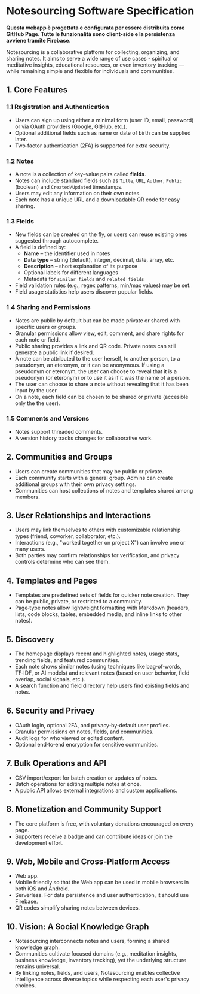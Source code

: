 # Notesourcing Software Specification

**Questa webapp è progettata e configurata per essere distribuita come GitHub Page. Tutte le funzionalità sono client-side e la persistenza avviene tramite Firebase.**

Notesourcing is a collaborative platform for collecting, organizing, and sharing notes. It aims to serve a wide range of use cases - spiritual or meditative insights, educational resources, or even inventory tracking — while remaining simple and flexible for individuals and communities.

## 1. Core Features

### 1.1 Registration and Authentication

- Users can sign up using either a minimal form (user ID, email, password) or via OAuth providers (Google, GitHub, etc.).
- Optional additional fields such as name or date of birth can be supplied later.
- Two‑factor authentication (2FA) is supported for extra security.

### 1.2 Notes

- A note is a collection of key–value pairs called **fields**.
- Notes can include standard fields such as `Title`, `URL`, `Author`, `Public` (boolean) and `Created/Updated` timestamps.
- Users may edit any information on their own notes.
- Each note has a unique URL and a downloadable QR code for easy sharing.

### 1.3 Fields

- New fields can be created on the fly, or users can reuse existing ones suggested through autocomplete.
- A field is defined by:
  - **Name** – the identifier used in notes
  - **Data type** – string (default), integer, decimal, date, array, etc.
  - **Description** – short explanation of its purpose
  - Optional labels for different languages
  - Metadata for `similar fields` and `related fields`
- Field validation rules (e.g., regex patterns, min/max values) may be set.
- Field usage statistics help users discover popular fields.

### 1.4 Sharing and Permissions

- Notes are public by default but can be made private or shared with specific users or groups.
- Granular permissions allow view, edit, comment, and share rights for each note or field.
- Public sharing provides a link and QR code. Private notes can still generate a public link if desired.
- A note can be attributed to the user herself, to another person, to a pseudonym, an eteronym, or it can be anonymous. If using a pseudonym or eteronym, the user can choose to reveal that it is a pseudonym (or eteronym) or to use it as if it was the name of a person.
- The user can choose to share a note without revealing that it has been input by the user.
- On a note, each field can be chosen to be shared or private (accesible only the the user).

### 1.5 Comments and Versions

- Notes support threaded comments.
- A version history tracks changes for collaborative work.

## 2. Communities and Groups

- Users can create communities that may be public or private.
- Each community starts with a general group. Admins can create additional groups with their own privacy settings.
- Communities can host collections of notes and templates shared among members.

## 3. User Relationships and Interactions

- Users may link themselves to others with customizable relationship types (friend, coworker, collaborator, etc.).
- Interactions (e.g., "worked together on project X") can involve one or many users.
- Both parties may confirm relationships for verification, and privacy controls determine who can see them.

## 4. Templates and Pages

- Templates are predefined sets of fields for quicker note creation. They can be public, private, or restricted to a community.
- Page‑type notes allow lightweight formatting with Markdown (headers, lists, code blocks, tables, embedded media, and inline links to other notes).

## 5. Discovery

- The homepage displays recent and highlighted notes, usage stats, trending fields, and featured communities.
- Each note shows similar notes (using techniques like bag‑of‑words, TF‑IDF, or AI models) and relevant notes (based on user behavior, field overlap, social signals, etc.).
- A search function and field directory help users find existing fields and notes.

## 6. Security and Privacy

- OAuth login, optional 2FA, and privacy‑by‑default user profiles.
- Granular permissions on notes, fields, and communities.
- Audit logs for who viewed or edited content.
- Optional end‑to‑end encryption for sensitive communities.

## 7. Bulk Operations and API

- CSV import/export for batch creation or updates of notes.
- Batch operations for editing multiple notes at once.
- A public API allows external integrations and custom applications.

## 8. Monetization and Community Support

- The core platform is free, with voluntary donations encouraged on every page.
- Supporters receive a badge and can contribute ideas or join the development effort.

## 9. Web, Mobile and Cross‑Platform Access

- Web app.
- Mobile friendly so that the Web app can be used in mobile browsers in both iOS and Android.
- Serverless. For data persistence and user authentication, it should use Firebase.
- QR codes simplify sharing notes between devices.

## 10. Vision: A Social Knowledge Graph

- Notesourcing interconnects notes and users, forming a shared knowledge graph.
- Communities cultivate focused domains (e.g., meditation insights, business knowledge, inventory tracking), yet the underlying structure remains universal.
- By linking notes, fields, and users, Notesourcing enables collective intelligence across diverse topics while respecting each user's privacy choices.
